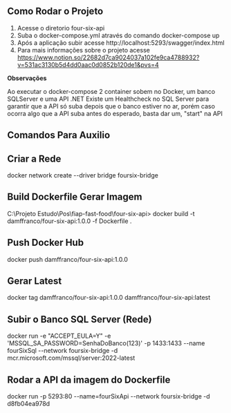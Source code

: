 ## Como Rodar o Projeto ##

  1. Acesse o diretorio four-six-api
  2. Suba o docker-compose.yml através do comando docker-compose up
  3. Após a aplicação subir acesse http://localhost:5293/swagger/index.html
  4. Para mais informações sobre o projeto acesse https://www.notion.so/22682d7ca9024037a102fe9ca4788932?v=531ac3130b5d4dd0aac0d0852b120de1&pvs=4

**Observações**

<p> Ao executar o docker-compose 2 container sobem no Docker, um banco SQLServer e uma API .NET
Existe um Healthcheck no SQL Server para garantir que a API só suba depois que o banco estiver no ar, porém
caso ocorra algo que a API suba antes do esperado, basta dar um, "start" na API </p>

## Comandos Para Auxilio ##

  ## Criar a Rede ##
  docker network create --driver bridge foursix-bridge
  
  ## Build Dockerfile Gerar Imagem ##
  C:\Projeto Estudo\Pos\fiap-fast-food\four-six-api> docker build -t damffranco/four-six-api:1.0.0 -f Dockerfile .
  
  ## Push Docker Hub ##
   docker push damffranco/four-six-api:1.0.0
  
   ## Gerar Latest ##
   docker tag damffranco/four-six-api:1.0.0 damffranco/four-six-api:latest
  
  ## Subir o Banco SQL Server (Rede) ##
  docker run -e "ACCEPT_EULA=Y" -e 'MSSQL_SA_PASSWORD=SenhaDoBanco(123)' -p 1433:1433 --name fourSixSql --network foursix-bridge -d mcr.microsoft.com/mssql/server:2022-latest
  
  ## Rodar a API da imagem do Dockerfile ##
  docker run -p 5293:80 --name=fourSixApi --network foursix-bridge -d d8fb04ea978d

